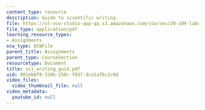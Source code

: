 ```yaml
---
content_type: resource
description: Guide to scientific writing.
file: https://ol-ocw-studio-app-qa.s3.amazonaws.com/courses/20-109-laboratory-fundamentals-in-biological-engineering-fall-2007/001eb8f8328b250cf037dce1af6c2c0d_sci_writing_guid.pdf
file_type: application/pdf
learning_resource_types:
- Assignments
ocw_type: OCWFile
parent_title: Assignments
parent_type: CourseSection
resourcetype: Document
title: sci_writing_guid.pdf
uid: 001eb8f8-328b-250c-f037-dce1af6c2c0d
video_files:
  video_thumbnail_file: null
video_metadata:
  youtube_id: null
---
```


